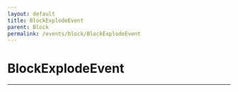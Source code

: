 ```yaml
---
layout: default
title: BlockExplodeEvent
parent: Block
permalink: /events/block/BlockExplodeEvent
---
```


# BlockExplodeEvent

---
